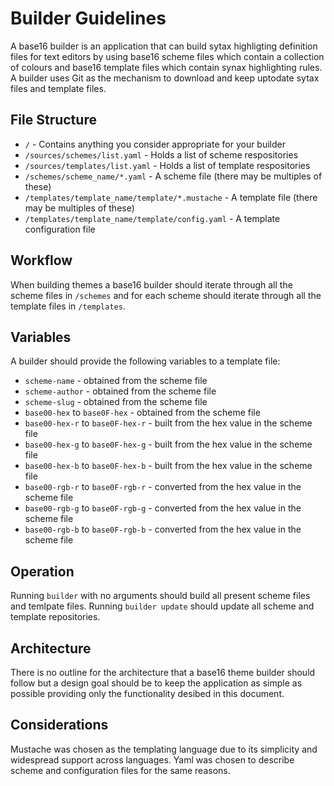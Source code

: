 # Builder Guidelines
A base16 builder is an application that can build sytax highligting definition files for text editors by using base16 scheme files which contain a collection of colours and base16 template files which contain synax highlighting rules. A builder uses Git as the mechanism to download and keep uptodate sytax files and template files.

## File Structure
- `/` - Contains anything you consider appropriate for your builder
- `/sources/schemes/list.yaml` - Holds a list of scheme respositories
- `/sources/templates/list.yaml` - Holds a list of template respositories
- `/schemes/scheme_name/*.yaml` - A scheme file (there may be multiples of these)
- `/templates/template_name/template/*.mustache` - A template file (there may be multiples of these)
- `/templates/template_name/template/config.yaml` - A template configuration file

## Workflow
When building themes a base16 builder should iterate through all the scheme files in `/schemes` and for each scheme should iterate through all the template files in `/templates`.

## Variables
A builder should provide the following variables to a template file:

- `scheme-name` - obtained from the scheme file
- `scheme-author` - obtained from the scheme file
- `scheme-slug` - obtained from the scheme file
- `base00-hex` to `base0F-hex` - obtained from the scheme file
- `base00-hex-r` to `base0F-hex-r` - built from the hex value in the scheme file
- `base00-hex-g` to `base0F-hex-g` - built from the hex value in the scheme file
- `base00-hex-b` to `base0F-hex-b` - built from the hex value in the scheme file
- `base00-rgb-r` to `base0F-rgb-r` - converted from the hex value in the scheme file
- `base00-rgb-g` to `base0F-rgb-g` - converted from the hex value in the scheme file
- `base00-rgb-b` to `base0F-rgb-b` - converted from the hex value in the scheme file

## Operation
Running `builder` with no arguments should build all present scheme files and temlpate files. Running `builder update` should update all scheme and template repositories.

## Architecture
There is no outline for the architecture that a base16 theme builder should follow but a design goal should be to keep the application as simple as possible providing only the functionality desibed in this document.

## Considerations
Mustache was chosen as the templating language due to its simplicity and widespread support across languages. Yaml was chosen to describe scheme and configuration files for the same reasons.
